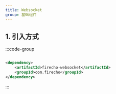 ```yaml
---
title: Websocket
group: 基础组件
---
```


## 1. 引入方式

:::code-group

```xml [pom.xml]

<dependency>
    <artifactId>firecho-websocket</artifactId>
    <groupId>com.firecho</groupId>
</dependency>
```

:::
